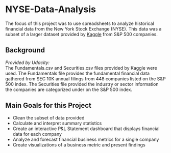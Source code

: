 # NYSE-Data-Analysis
The focus of this project was to use spreadsheets to analyze historical financial data from the New York Stock Exchange (NYSE). This data was a subset of a larger dataset provided by [Kaggle](https://www.kaggle.com/datasets/dgawlik/nyse) from S&P 500 companies.

## Background
*Provided by Udacity:*  
The Fundamentals.csv and Securities.csv files provided by Kaggle were used. The Fundamentals file provides the fundamental financial data gathered from SEC 10K annual filings from 448 companies listed on the S&P 500 index. The Securities file provided the industry or sector information the companies are categorized under on the S&P 500 index.

## Main Goals for this Project

* Clean the subset of data provided
* Calculate and interpret summary statistics
* Create an interactive P&L Statement dashboard that displays financial data for each company
* Analyze and forecast financial business metrics for a single company
* Create visualizations of a business metric and present findings
